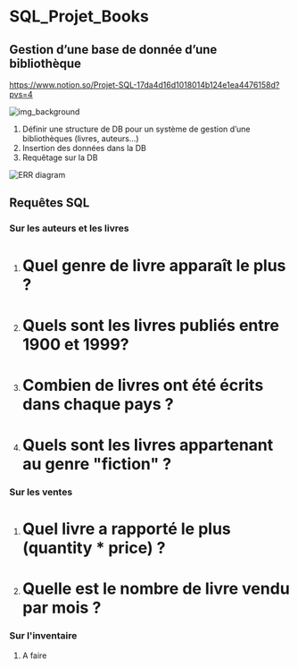# SQL_Projet_Books
## Gestion d’une base de donnée d’une bibliothèque
https://www.notion.so/Projet-SQL-17da4d16d1018014b124e1ea4476158d?pvs=4

![img_background](https://github.com/user-attachments/assets/fbf4ef05-875b-4058-94ec-bd7258c4176c)

1. Définir une structure de DB pour un système de gestion d’une bibliothèques (livres, auteurs…)
2. Insertion des données dans la DB
3. Requêtage sur la DB

![ERR diagram](https://github.com/user-attachments/assets/7e8091dd-6f70-427e-becd-da2eb8a38280)

## Requêtes SQL

### **Sur les auteurs et les livres**

1. # Quel genre de livre apparaît le plus ?
2. # Quels sont les livres publiés entre 1900 et 1999?
3. # Combien de livres ont été écrits dans chaque pays ?
4. # Quels sont les livres appartenant au genre "fiction" ?

### **Sur les ventes**

1. # Quel livre a rapporté le plus (quantity * price) ?
2. # Quelle est le nombre de livre vendu par mois ?

### **Sur l'inventaire**

1. A faire
